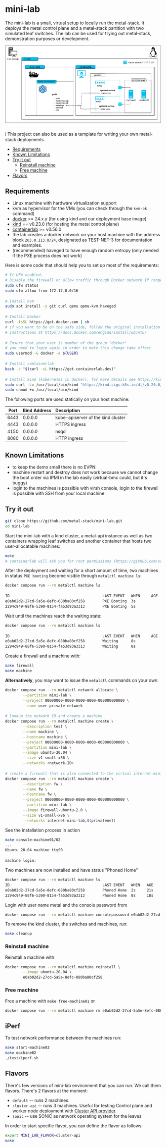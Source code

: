 # mini-lab

The mini-lab is a small, virtual setup to locally run the metal-stack. It deploys the metal control plane and a metal-stack partition with two simulated leaf switches. The lab can be used for trying out metal-stack, demonstration purposes or development.

![overview components](docs/overview.png)

ℹ This project can also be used as a template for writing your own metal-stack deployments.

<!-- TOC depthfrom:2 depthto:6 withlinks:true updateonsave:false orderedlist:false -->

- [Requirements](#requirements)
- [Known Limitations](#known-limitations)
- [Try it out](#try-it-out)
    - [Reinstall machine](#reinstall-machine)
    - [Free machine](#free-machine)
- [Flavors](#flavors)

<!-- /TOC -->

## Requirements

- Linux machine with hardware virtualization support
- kvm as hypervisor for the VMs (you can check through the `kvm-ok` command)
- [docker](https://www.docker.com/) >= 24.x.y (for using kind and our deployment base image)
- [kind](https://github.com/kubernetes-sigs/kind/releases) == v0.23.0 (for hosting the metal control plane)
- [containerlab](https://containerlab.dev/install/) >= v0.56.0
- the lab creates a docker network on your host machine with the address block `203.0.113.0/24`, designated as TEST-NET-3 for documentation and examples.
- (recommended) haveged to have enough random entropy (only needed if the PXE process does not work)

Here is some code that should help you to set up most of the requirements:

 ```bash
# If UFW enabled.
# Disable the firewall or allow traffic through Docker network IP range.
sudo ufw status
sudo ufw allow from 172.17.0.0/16

# Install kvm
sudo apt install -y git curl qemu qemu-kvm haveged

# Install Docker
curl -fsSL https://get.docker.com | sh
# if you want to be on the safe side, follow the original installation
# instructions at https://docs.docker.com/engine/install/ubuntu/

# Ensure that your user is member of the group "docker"
# you need to login again in order to make this change take effect
sudo usermod -G docker -a ${USER}

# Install containerlab
bash -c "$(curl -sL https://get.containerlab.dev)"

# Install kind (kubernetes in docker), for more details see https://kind.sigs.k8s.io/docs/user/quick-start/#installation
sudo curl -Lo /usr/local/bin/kind "https://kind.sigs.k8s.io/dl/v0.20.0/kind-linux-amd64"
sudo chmod +x /usr/local/bin/kind
```

The following ports are used statically on your host machine:

| Port | Bind Address | Description                        |
|:----:|:------------ |:---------------------------------- |
| 6443 |   0.0.0.0    | kube-apiserver of the kind cluster |
| 4443 |   0.0.0.0    | HTTPS ingress                      |
| 4150 |   0.0.0.0    | nsqd                               |
| 8080 |   0.0.0.0    | HTTP ingress                       |

## Known Limitations

- to keep the demo small there is no EVPN
- machine restart and destroy does not work because we cannot change the boot order via IPMI in the lab easily (virtual-bmc could, but it's buggy)
- login to the machines is possible with virsh console, login to the firewall is possible with SSH from your local machine

## Try it out

```bash
git clone https://github.com/metal-stack/mini-lab.git
cd mini-lab
```

Start the mini-lab with a kind cluster, a metal-api instance as well as two containers wrapping leaf switches and another container that hosts two user-allocatable machines:

```bash
make
# containerlab will ask you for root permissions (https://github.com/srl-labs/containerlab/issues/669)
```

After the deployment and waiting for a short amount of time, two machines in status `PXE booting` become visible through `metalctl machine ls`:

```bash
docker compose run --rm metalctl machine ls

ID                                          LAST EVENT   WHEN     AGE  HOSTNAME  PROJECT  SIZE          IMAGE  PARTITION
e0ab02d2-27cd-5a5e-8efc-080ba80cf258        PXE Booting  3s
2294c949-88f6-5390-8154-fa53d93a3313        PXE Booting  5s
```

Wait until the machines reach the waiting state:

```bash
docker compose run --rm metalctl machine ls

ID                                          LAST EVENT   WHEN     AGE  HOSTNAME  PROJECT  SIZE          IMAGE  PARTITION
e0ab02d2-27cd-5a5e-8efc-080ba80cf258        Waiting      8s                               v1-small-x86         mini-lab
2294c949-88f6-5390-8154-fa53d93a3313        Waiting      8s                               v1-small-x86         mini-lab
```

Create a firewall and a machine with:

```bash
make firewall
make machine
```

__Alternatively__, you may want to issue the `metalctl` commands on your own:

```bash
docker compose run --rm metalctl network allocate \
        --partition mini-lab \
        --project 00000000-0000-0000-0000-000000000000 \
        --name user-private-network

# lookup the network ID and create a machine
docker compose run --rm metalctl machine create \
        --description test \
        --name machine \
        --hostname machine \
        --project 00000000-0000-0000-0000-000000000000 \
        --partition mini-lab \
        --image ubuntu-20.04 \
        --size v1-small-x86 \
        --networks <network-ID>

# create a firewall that is also connected to the virtual internet-mini-lab network
docker compose run --rm metalctl machine create \
        --description fw \
        --name fw \
        --hostname fw \
        --project 00000000-0000-0000-0000-000000000000 \
        --partition mini-lab \
        --image firewall-ubuntu-2.0 \
        --size v1-small-x86 \
        --networks internet-mini-lab,$(privatenet)
```

See the installation process in action

```bash
make console-machine01/02
...
Ubuntu 20.04 machine ttyS0

machine login:
```

Two machines are now installed and have status "Phoned Home"

```bash
docker compose run --rm metalctl machine ls
ID                                          LAST EVENT   WHEN   AGE     HOSTNAME  PROJECT                               SIZE          IMAGE                             PARTITION
e0ab02d2-27cd-5a5e-8efc-080ba80cf258        Phoned Home  2s     21s     machine   00000000-0000-0000-0000-000000000000  v1-small-x86  Ubuntu 20.04 20200331             mini-lab
2294c949-88f6-5390-8154-fa53d93a3313        Phoned Home  8s     18s     fw        00000000-0000-0000-0000-000000000000  v1-small-x86  Firewall 2 Ubuntu 20200730        mini-lab
```

Login with user name metal and the console password from

```bash
docker compose run --rm metalctl machine consolepassword e0ab02d2-27cd-5a5e-8efc-080ba80cf258
```

To remove the kind cluster, the switches and machines, run:

```bash
make cleanup
```

### Reinstall machine

Reinstall a machine with

```bash
docker compose run --rm metalctl machine reinstall \
        --image ubuntu-20.04 \
        e0ab02d2-27cd-5a5e-8efc-080ba80cf258
```

### Free machine

Free a machine with `make free-machine01` or

```bash
docker compose run --rm metalctl machine rm e0ab02d2-27cd-5a5e-8efc-080ba80cf258
```

## iPerf

To test network performance between the machines run:

```bash
make start-machine03
make machine02
./test/iperf.sh
```

## Flavors

There's few versions of mini-lab environment that you can run. We call them flavors. There's 2 flavors at the moment:

- `default` -- runs 2 machines.
- `cluster-api` -- runs 3 machines. Useful for testing Control plane and worker node deployment with [Cluster API provider](https://github.com/metal-stack/cluster-api-provider-metalstack).
- `sonic` -- use SONiC as network operating system for the leaves

In order to start specific flavor, you can define the flavor as follows:

```bash
export MINI_LAB_FLAVOR=cluster-api
make
```
